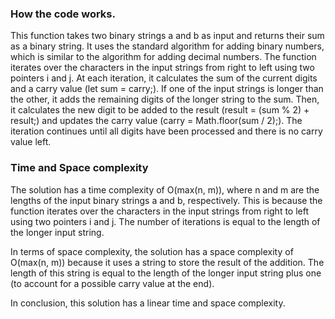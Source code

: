 ### How the code works.
This function takes two binary strings a and b as input and returns their sum as a binary string. It uses the standard algorithm for adding binary numbers, which is similar to the algorithm for adding decimal numbers. The function iterates over the characters in the input strings from right to left using two pointers i and j. At each iteration, it calculates the sum of the current digits and a carry value (let sum = carry;). If one of the input strings is longer than the other, it adds the remaining digits of the longer string to the sum. Then, it calculates the new digit to be added to the result (result = (sum % 2) + result;) and updates the carry value (carry = Math.floor(sum / 2);). The iteration continues until all digits have been processed and there is no carry value left.

### Time and Space complexity
The solution has a time complexity of O(max(n, m)), where n and m are the lengths of the input binary strings a and b, respectively. This is because the function iterates over the characters in the input strings from right to left using two pointers i and j. The number of iterations is equal to the length of the longer input string.

In terms of space complexity, the solution has a space complexity of O(max(n, m)) because it uses a string to store the result of the addition. The length of this string is equal to the length of the longer input string plus one (to account for a possible carry value at the end).

In conclusion, this solution has a linear time and space complexity.
